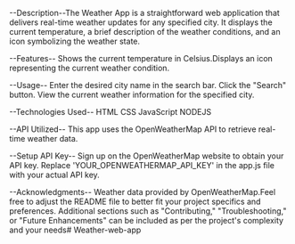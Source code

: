 --Description--The Weather App is a straightforward web application that delivers real-time weather updates for any specified city. It displays the current temperature, a brief description of the weather conditions, and an icon symbolizing the weather state.

--Features--
Shows the current temperature in Celsius.Displays an icon representing the current weather condition.

--Usage--
Enter the desired city name in the search bar.
Click the "Search" button.
View the current weather information for the specified city.

--Technologies Used--
HTML
CSS
JavaScript
NODEJS

--API Utilized--
This app uses the OpenWeatherMap API to retrieve real-time weather data.

--Setup API Key--
Sign up on the OpenWeatherMap website to obtain your API key.
Replace 'YOUR_OPENWEATHERMAP_API_KEY' in the app.js file with your actual API key.

--Acknowledgments--
Weather data provided by OpenWeatherMap.Feel free to adjust the README file to better fit your project specifics and preferences. Additional sections such as "Contributing," "Troubleshooting," or "Future Enhancements" can be included as per the project's complexity and your needs#   W e a t h e r - w e b - a p p 
 
 
